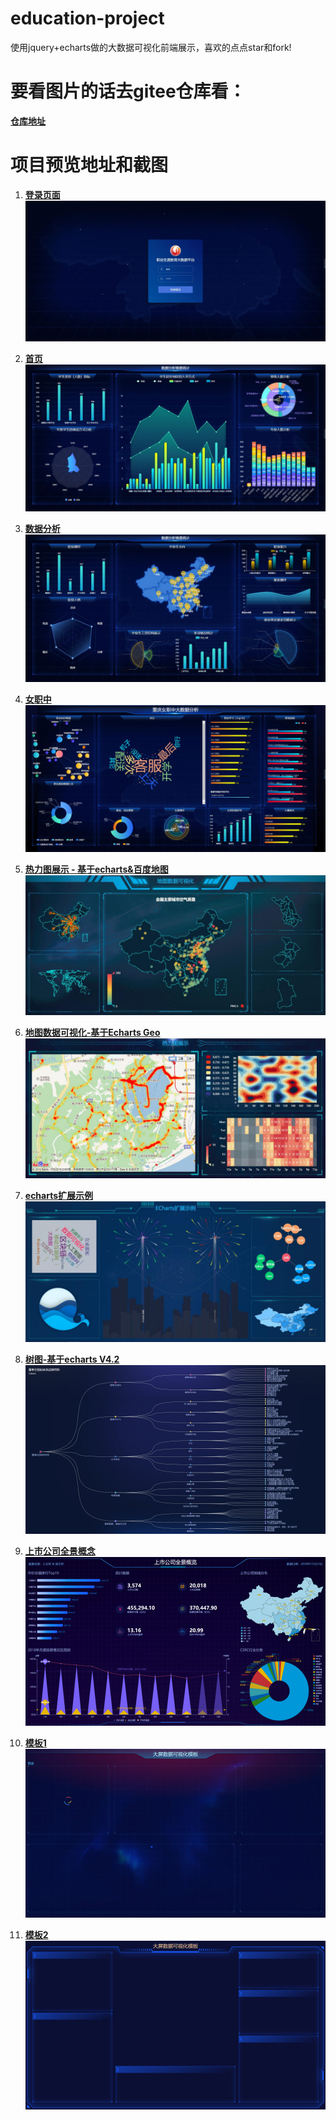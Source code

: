 # education-project
使用jquery+echarts做的大数据可视化前端展示，喜欢的点点star和fork!

# 要看图片的话去gitee仓库看：
 **[仓库地址](https://gitee.com/dj49846917/picture)**

# 项目预览地址和截图
1. **[登录页面](https://sun199412.github.io/education-project/login.html)**
![登录页面](img/login.jpg)

2. **[首页](https://sun199412.github.io/education-project/index.html)**
![首页](img/home.jpg)

3. **[数据分析](https://sun199412.github.io/education-project/index2.html)**
![数据分析](img/data.jpg)

4. **[女职中](https://sun199412.github.io/education-project/index4.html)**
![女职中](img/one.jpg)

5. **[热力图展示 - 基于echarts&百度地图](https://sun199412.github.io/education-project/example/case02/index.html)**
![热力图展示 - 基于echarts&百度地图](example/case01/img/thumb.jpg)

6. **[地图数据可视化-基于Echarts Geo](https://sun199412.github.io/education-project/example/case01/index.html)**
![地图数据可视化-基于Echarts Geo](example/case02/img/thumb.jpg)

7. **[echarts扩展示例](https://sun199412.github.io/education-project/example/case03/index.html)**
![echarts扩展示例](example/case03/img/thumb.jpg)

8. **[树图-基于echarts V4.2](https://sun199412.github.io/education-project/example/case04/index.html)**
![树图-基于echarts V4.2](example/case04/img/thumb.jpg)

9. **[上市公司全景概念](https://sun199412.github.io/education-project/example/case05/index.html)**
![上市公司全景概念](example/case05/img/thumb.jpg)

10. **[模板1](https://sun199412.github.io/education-project/example/case06/index.html)**
![模板1](example/case06/img/thumb.jpg)

11. **[模板2](https://sun199412.github.io/education-project/example/case07/index.html)**
![模板2](example/case07/img/thumb.jpg)
